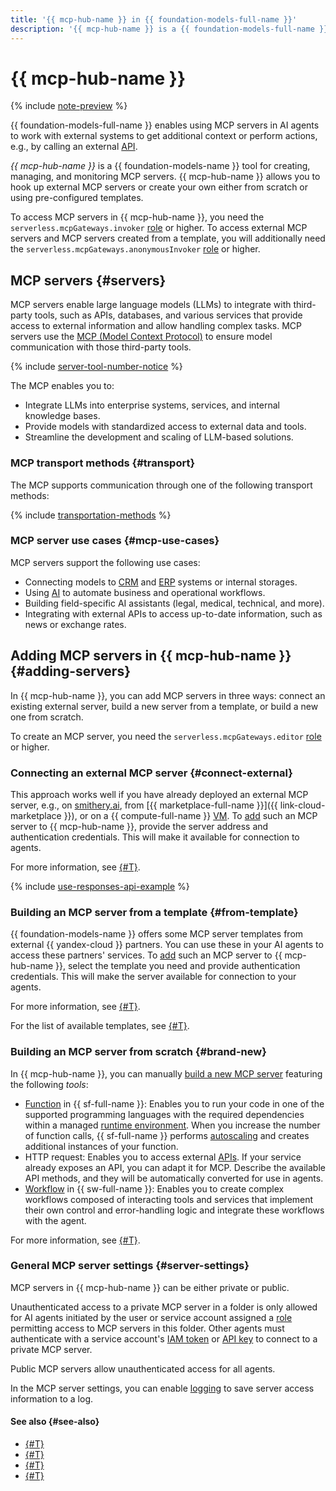 ```yaml
---
title: '{{ mcp-hub-name }} in {{ foundation-models-full-name }}'
description: '{{ mcp-hub-name }} is a {{ foundation-models-full-name }} tool for creating and managing MCP servers.'
---
```


# {{ mcp-hub-name }}

{% include [note-preview](../../../_includes/note-preview.md) %}

{{ foundation-models-full-name }} enables using MCP servers in AI agents to work with external systems to get additional context or perform actions, e.g., by calling an external [API](https://en.wikipedia.org/wiki/API).

_{{ mcp-hub-name }}_ is a {{ foundation-models-name }} tool for creating, managing, and monitoring MCP servers. {{ mcp-hub-name }} allows you to hook up external MCP servers or create your own either from scratch or using pre-configured templates.

To access MCP servers in {{ mcp-hub-name }}, you need the `serverless.mcpGateways.invoker` [role](../../security/index.md#serverless-mcpGateways-invoker) or higher. To access external MCP servers and MCP servers created from a template, you will additionally need the `serverless.mcpGateways.anonymousInvoker` [role](../../security/index.md#serverless-mcpGateways-anonymousInvoker) or higher.

## MCP servers {#servers}

MCP servers enable large language models (LLMs) to integrate with third-party tools, such as APIs, databases, and various services that provide access to external information and allow handling complex tasks. MCP servers use the [MCP (Model Context Protocol)](https://modelcontextprotocol.io/docs/getting-started/intro) to ensure model communication with those third-party tools.

{% include [server-tool-number-notice](../../../_includes/ai-studio/mcp-hub/server-tool-number-notice.md) %}

The MCP enables you to:

* Integrate LLMs into enterprise systems, services, and internal knowledge bases.
* Provide models with standardized access to external data and tools.
* Streamline the development and scaling of LLM-based solutions.

### MCP transport methods {#transport}

The MCP supports communication through one of the following transport methods:

{% include [transportation-methods](../../../_includes/ai-studio/mcp-hub/transportation-methods.md) %}

### MCP server use cases {#mcp-use-cases}

MCP servers support the following use cases:

* Connecting models to [CRM](https://en.wikipedia.org/wiki/Customer_relationship_management) and [ERP](https://en.wikipedia.org/wiki/Enterprise_resource_planning) systems or internal storages.
* Using [AI](https://en.wikipedia.org/wiki/Artificial_intelligence) to automate business and operational workflows.
* Building field-specific AI assistants (legal, medical, technical, and more).
* Integrating with external APIs to access up-to-date information, such as news or exchange rates.

## Adding MCP servers in {{ mcp-hub-name }} {#adding-servers}

In {{ mcp-hub-name }}, you can add MCP servers in three ways: connect an existing external server, build a new server from a template, or build a new one from scratch.

To create an MCP server, you need the `serverless.mcpGateways.editor` [role](../../security/index.md#serverless-mcpGateways-editor) or higher.

### Connecting an external MCP server {#connect-external}

This approach works well if you have already deployed an external MCP server, e.g., on [smithery.ai](https://smithery.ai/), from [{{ marketplace-full-name }}]({{ link-cloud-marketplace }}), or on a {{ compute-full-name }} [VM](../../../compute/concepts/vm.md). To [add](../../operations/mcp-servers/connect-external.md) such an MCP server to {{ mcp-hub-name }}, provide the server address and authentication credentials. This will make it available for connection to agents.

For more information, see [{#T}](../../operations/mcp-servers/connect-external.md).

{% include [use-responses-api-example](../../../_includes/ai-studio/mcp-hub/use-responses-api-example.md) %}

### Building an MCP server from a template {#from-template}

{{ foundation-models-name }} offers some MCP server templates from external {{ yandex-cloud }} partners. You can use these in your AI agents to access these partners' services. To [add](../../operations/mcp-servers/create-from-template.md) such an MCP server to {{ mcp-hub-name }}, select the template you need and provide authentication credentials. This will make the server available for connection to your agents.

For more information, see [{#T}](../../operations/mcp-servers/create-from-template.md).

For the list of available templates, see [{#T}](./templates.md).

### Building an MCP server from scratch {#brand-new}

In {{ mcp-hub-name }}, you can manually [build a new MCP server](../../operations/mcp-servers/create-brand-new.md) featuring the following _tools_:

* [Function](../../../functions/concepts/function.md) in {{ sf-full-name }}: Enables you to run your code in one of the supported programming languages with the required dependencies within a managed [runtime environment](../../../functions/concepts/runtime/index.md). When you increase the number of function calls, {{ sf-full-name }} performs [autoscaling](../../../functions/concepts/function.md#scaling) and creates additional instances of your function.
* HTTP request: Enables you to access external [APIs](https://en.wikipedia.org/wiki/API). If your service already exposes an API, you can adapt it for MCP. Describe the available API methods, and they will be automatically converted for use in agents.
* [Workflow](../../../serverless-integrations/concepts/workflows/workflow.md) in {{ sw-full-name }}: Enables you to create complex workflows composed of interacting tools and services that implement their own control and error-handling logic and integrate these workflows with the agent.

For more information, see [{#T}](../../operations/mcp-servers/create-brand-new.md).

### General MCP server settings {#server-settings}

MCP servers in {{ mcp-hub-name }} can be either private or public.

Unauthenticated access to a private MCP server in a folder is only allowed for AI agents initiated by the user or service account assigned a [role](../../security/index.md#serverless-mcpGateways-invoker) permitting access to MCP servers in this folder. Other agents must authenticate with a service account's [IAM token](../../../iam/concepts/authorization/iam-token.md) or [API key](../../../iam/concepts/authorization/api-key.md) to connect to a private MCP server.

Public MCP servers allow unauthenticated access for all agents.

In the MCP server settings, you can enable [logging](../../../logging/concepts/log-group.md) to save server access information to a log.

#### See also {#see-also}

* [{#T}](./templates.md)
* [{#T}](../../operations/mcp-servers/connect-external.md)
* [{#T}](../../operations/mcp-servers/create-from-template.md)
* [{#T}](../../operations/mcp-servers/create-brand-new.md)
